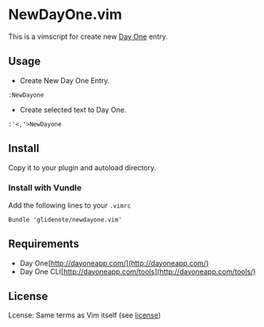 # NewDayOne.vim

This is a vimscript for create new [Day One](http://dayoneapp.com/) entry.

## Usage

 * Create New Day One Entry.

```
:NewDayone
```

 * Create selected text to Day One.

```
:'<,'>NewDayone
```

## Install

Copy it to your plugin and autoload directory.

### Install with Vundle

Add the following lines to your `.vimrc`

```
Bundle 'glidenote/newdayone.vim'
```

## Requirements

 * Day One[http://dayoneapp.com/](http://dayoneapp.com/)
 * Day One CLI[http://dayoneapp.com/tools](http://dayoneapp.com/tools/)

## License

Lcense: Same terms as Vim itself (see [license](http://vimdoc.sourceforge.net/htmldoc/uganda.html#license))
